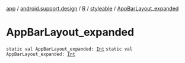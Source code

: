 [app](../../../index.md) / [android.support.design](../../index.md) / [R](../index.md) / [styleable](index.md) / [AppBarLayout_expanded](.)

# AppBarLayout_expanded

`static val AppBarLayout_expanded: `[`Int`](https://kotlinlang.org/api/latest/jvm/stdlib/kotlin/-int/index.html)
`static val AppBarLayout_expanded: `[`Int`](https://kotlinlang.org/api/latest/jvm/stdlib/kotlin/-int/index.html)